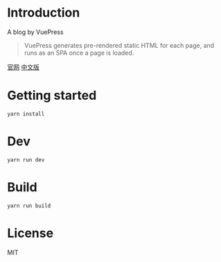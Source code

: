 # Introduction

A blog by VuePress

> VuePress generates pre-rendered static HTML for each page, and runs as an SPA once a page is loaded.

[官网](https://vuepress.vuejs.org/)
[中文版](https://vuepress.vuejs.org/zh/)

# Getting started

```
yarn install
```


# Dev

```
yarn run dev
```

# Build

```
yarn run build
```

# License
MIT